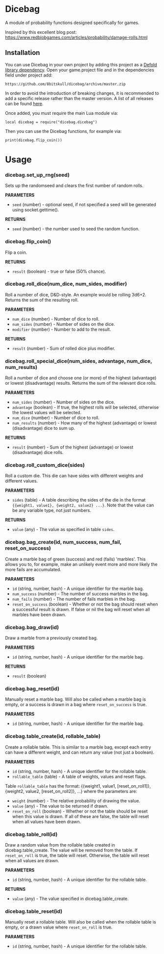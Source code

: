 # Dicebag
A module of probability functions designed specifically for games.

Inspired by this excellent blog post: https://www.redblobgames.com/articles/probability/damage-rolls.html

## Installation
You can use Dicebag in your own project by adding this project as a [Defold library dependency](http://www.defold.com/manuals/libraries/). Open your game.project file and in the dependencies field under project add:

	https://github.com/8bitskull/dicebag/archive/master.zip

In order to avoid the introduction of breaking changes, it is recommended to add a specific release rather than the master version. A list of all releases can be found [here](https://github.com/8bitskull/dicebag/releases).

Once added, you must require the main Lua module via:

```
local dicebag = require("dicebag.dicebag")
```
Then you can use the Dicebag functions, for example via:

```
print(dicebag.flip_coin())
```


# Usage
### dicebag.set_up_rng(seed)
Sets up the randomseed and clears the first number of random rolls.

**PARAMETERS**
* `seed` (number) - optional seed, if not specified a seed will be generated using socket.gettime().

**RETURNS**
* `seed` (number) - the number used to seed the random function.

### dicebag.flip_coin()
Flip a coin.

**RETURNS**
* `result` (boolean) - true or false (50% chance).

### dicebag.roll_dice(num_dice, num_sides, modifier)
Roll a number of dice, D&D-style. An example would be rolling 3d6+2. Returns the sum of the resulting roll.

**PARAMETERS**
* `num_dice` (number) - Number of dice to roll.
* `num_sides` (number) - Number of sides on the dice.
* `modifier` (number) - Number to add to the result.

**RETURNS**
* `result` (number) - Sum of rolled dice plus modifier.

### dicebag.roll_special_dice(num_sides, advantage, num_dice, num_results)
Roll a number of dice and choose one (or more) of the highest (advantage) or lowest (disadvantage) results. Returns the sum of the relevant dice rolls.

**PARAMETERS**
* `num_sides` (number) - Number of sides on the dice.
* `advantage` (boolean) - If true, the highest rolls will be selected, otherwise the lowest values will be selected.
* `num_dice` (number) - Number of dice to roll.
* `num_results` (number) - How many of the highest (advantage) or lowest (disadvantage) dice to sum up.

**RETURNS**
* `result` (number) - Sum of the highest (advantage) or lowest (disadvantage) dice rolls.

### dicebag.roll_custom_dice(sides)
Roll a custom die. This die can have sides with different weights and different values.

**PARAMETERS**
* `sides` (table) - A table describing the sides of the die in the format `{{weight1, value1}, {weight2, value2} ...}`. Note that the value can be any variable type, not just numbers.

**RETURNS**
* `value` (any) - The value as specified in table `sides`.

### dicebag.bag_create(id, num_success, num_fail, reset_on_success)
Create a marble bag of green (success) and red (fails) 'marbles'. This allows you to, for example, make an unlikely event more and more likely the more fails are accumulated.

**PARAMETERS**
* `id` (string, number, hash) - A unique identifier for the marble bag.
* `num_success` (number) - The number of success marbles in the bag.
* `num_fails` (number) -  The number of fails marbles in the bag.
* `reset_on_success` (boolean) - Whether or not the bag should reset when a successful result is drawn. If false or nil the bag will reset when all marbles have been drawn.

### dicebag.bag_draw(id)
Draw a marble from a previously created bag.

**PARAMETERS**
* `id` (string, number, hash) - A unique identifier for the marble bag.

**RETURNS**
* `result` (boolean)

### dicebag.bag_reset(id)
Manually reset a marble bag. Will also be called when a marble bag is empty, or a success is drawn in a bag where `reset_on_success` is true.

**PARAMETERS**
* `id` (string, number, hash) - A unique identifier for the marble bag.

### dicebag.table_create(id, rollable_table)
Create a rollable table. This is similar to a marble bag, except each entry can have a different weight, and can return any value (not just a boolean).

**PARAMETERS**
* `id` (string, number, hash) - A unique identifier for the rollable table.
* `rollable_table` (table) - A table of weights, values and reset flags.

Table `rollable_table` has the format: {{weight1, value1, [reset_on_roll1]}, {weight2, value2, [reset_on_roll2]}, ...} where the parameters are:
* `weight` (number) - The relative probability of drawing the value.
* `value` (any) - The value to be returned if drawn.
* `reset_on_roll` (boolean) - Whether or not the table should be reset when this value is drawn. If all of these are false, the table will reset when all values have been drawn.

### dicebag.table_roll(id)
Draw a random value from the rollable table created in dicebag.table_create. The value will be removed from the table. If `reset_on_roll` is true, the table will reset. Otherwise, the table will reset when all values are drawn.

**PARAMETERS**
* `id` (string, number, hash) - A unique identifier for the rollable table.

**RETURNS**
* `value` (any) - The value specified in dicebag.table_create.

### dicebag.table_reset(id)
Manually reset a rollable table. Will also be called when the rollable table is empty, or a drawn value where `reset_on_roll` is true.

**PARAMETERS**
* `id` (string, number, hash) - A unique identifier for the rollable table.
